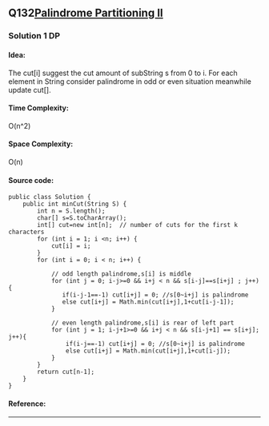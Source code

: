 ## Q132[Palindrome Partitioning II](https://leetcode.com/problems/palindrome-partitioning-ii/) 

### Solution 1 DP
#### Idea:
The cut[i] suggest the cut amount of subString s from 0 to i.
For each element in String consider palindrome in odd or even situation meanwhile update cut[].  
#### Time Complexity: 
O(n^2)
#### Space Complexity:
O(n)
#### Source code:
```
public class Solution {
    public int minCut(String S) {
        int n = S.length();
        char[] s=S.toCharArray();
        int[] cut=new int[n];  // number of cuts for the first k characters
        for (int i = 1; i <n; i++) {
            cut[i] = i;
        }
        for (int i = 0; i < n; i++) {
        
            // odd length palindrome,s[i] is middle
            for (int j = 0; i-j>=0 && i+j < n && s[i-j]==s[i+j] ; j++) {
               if(i-j-1==-1) cut[i+j] = 0; //s[0~i+j] is palindrome
               else cut[i+j] = Math.min(cut[i+j],1+cut[i-j-1]);
            }
            
            // even length palindrome,s[i] is rear of left part
            for (int j = 1; i-j+1>=0 && i+j < n && s[i-j+1] == s[i+j]; j++){
                if(i-j==-1) cut[i+j] = 0; //s[0~i+j] is palindrome
                else cut[i+j] = Math.min(cut[i+j],1+cut[i-j]);
            }
        }
        return cut[n-1];
    }
}
```
#### Reference:
---

